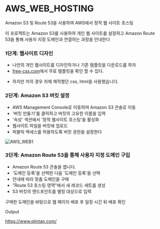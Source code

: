 # AWS_WEB_HOSTING

Amazon S3 및 Route 53을 사용하여 AWS에서 정적 웹 사이트 호스팅

이 프로젝트는 Amazon S3를 사용하여 개인 웹 사이트를 설정하고 Amazon Route 53을 통해 사용자 지정 도메인과 연결하는 과정을 안내한다

### 1단계: 웹사이트 디자인
- 나만의 개인 웹사이트를 디자인하거나 기존 템플릿을 다운로드를 하자
- [free-css.com](http://free-css.com)에서 무료 템플릿을 확인 할 수 있다.

* 하지만 저의 경우 자체 제작했던 css, html을 사용했습니다.

### 2단계: Amazon S3 버킷 설정
- AWS Management Console로 이동하여 Amazon S3 콘솔로 이동
- '버킷 만들기'를 클릭하고 버킷의 고유한 이름을 입력
- '속성' 섹션에서 '정적 웹사이트 호스팅'을 활성화
- 웹사이트 파일을 버킷에 업로드
- 퍼블릭 액세스를 허용하도록 버킷 권한을 설정한다


![AWS_WEB1](https://github.com/plintAn/AWS_WEB_HOSTING/assets/124107186/212998ab-844f-4764-b4b2-0072b3749d0d)


### 3단계: Amazon Route 53을 통해 사용자 지정 도메인 구입
- Amazon Route 53 콘솔을 엽니다.
- '도메인 등록'을 선택한 다음 '도메인 등록'을 선택
- 안내에 따라 맞춤 도메인을 구매
- "Route 53 호스팅 영역"에서 새 레코드 세트를 생성
- S3 버킷의 엔드포인트를 별칭 대상으로 입력

구매한 도메인을 바탕으로 웹 페이지 배포 후 일정 시간 뒤 배포 확인

Output

https://www.plintan.com/
